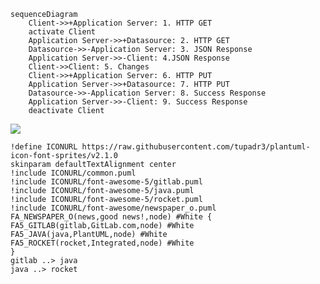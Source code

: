 ```mermaid
sequenceDiagram
    Client->>+Application Server: 1. HTTP GET
    activate Client
    Application Server->>+Datasource: 2. HTTP GET
    Datasource->>-Application Server: 3. JSON Response
    Application Server->>-Client: 4.JSON Response
    Client->>Client: 5. Changes
    Client->>+Application Server: 6. HTTP PUT
    Application Server->>+Datasource: 7. HTTP PUT
    Datasource->>-Application Server: 8. Success Response
    Application Server->>-Client: 9. Success Response
    deactivate Client
```

[![](https://mermaid.ink/img/eyJjb2RlIjoic2VxdWVuY2VEaWFncmFtXG4gICAgQ2xpZW50LT4-K0FwcGxpY2F0aW9uIFNlcnZlcjogMS4gSFRUUCBHRVRcbiAgICBhY3RpdmF0ZSBDbGllbnRcbiAgICBBcHBsaWNhdGlvbiBTZXJ2ZXItPj4rRGF0YXNvdXJjZTogMi4gSFRUUCBHRVRcbiAgICBEYXRhc291cmNlLT4-LUFwcGxpY2F0aW9uIFNlcnZlcjogMy4gSlNPTiBSZXNwb25zZVxuICAgIEFwcGxpY2F0aW9uIFNlcnZlci0-Pi1DbGllbnQ6IDQuSlNPTiBSZXNwb25zZVxuICAgIENsaWVudC0-PkNsaWVudDogNS4gQ2hhbmdlc1xuICAgIENsaWVudC0-PitBcHBsaWNhdGlvbiBTZXJ2ZXI6IDYuIEhUVFAgUFVUXG4gICAgQXBwbGljYXRpb24gU2VydmVyLT4-K0RhdGFzb3VyY2U6IDcuIEhUVFAgUFVUXG4gICAgRGF0YXNvdXJjZS0-Pi1BcHBsaWNhdGlvbiBTZXJ2ZXI6IDguIFN1Y2Nlc3MgUmVzcG9uc2VcbiAgICBBcHBsaWNhdGlvbiBTZXJ2ZXItPj4tQ2xpZW50OiA5LiBTdWNjZXNzIFJlc3BvbnNlXG4gICAgZGVhY3RpdmF0ZSBDbGllbnQiLCJtZXJtYWlkIjp7InRoZW1lIjoiZGVmYXVsdCJ9LCJ1cGRhdGVFZGl0b3IiOmZhbHNlfQ)](https://mermaid-js.github.io/mermaid-live-editor/#/edit/eyJjb2RlIjoic2VxdWVuY2VEaWFncmFtXG4gICAgQ2xpZW50LT4-K0FwcGxpY2F0aW9uIFNlcnZlcjogMS4gSFRUUCBHRVRcbiAgICBhY3RpdmF0ZSBDbGllbnRcbiAgICBBcHBsaWNhdGlvbiBTZXJ2ZXItPj4rRGF0YXNvdXJjZTogMi4gSFRUUCBHRVRcbiAgICBEYXRhc291cmNlLT4-LUFwcGxpY2F0aW9uIFNlcnZlcjogMy4gSlNPTiBSZXNwb25zZVxuICAgIEFwcGxpY2F0aW9uIFNlcnZlci0-Pi1DbGllbnQ6IDQuSlNPTiBSZXNwb25zZVxuICAgIENsaWVudC0-PkNsaWVudDogNS4gQ2hhbmdlc1xuICAgIENsaWVudC0-PitBcHBsaWNhdGlvbiBTZXJ2ZXI6IDYuIEhUVFAgUFVUXG4gICAgQXBwbGljYXRpb24gU2VydmVyLT4-K0RhdGFzb3VyY2U6IDcuIEhUVFAgUFVUXG4gICAgRGF0YXNvdXJjZS0-Pi1BcHBsaWNhdGlvbiBTZXJ2ZXI6IDguIFN1Y2Nlc3MgUmVzcG9uc2VcbiAgICBBcHBsaWNhdGlvbiBTZXJ2ZXItPj4tQ2xpZW50OiA5LiBTdWNjZXNzIFJlc3BvbnNlXG4gICAgZGVhY3RpdmF0ZSBDbGllbnQiLCJtZXJtYWlkIjp7InRoZW1lIjoiZGVmYXVsdCJ9LCJ1cGRhdGVFZGl0b3IiOmZhbHNlfQ)

```plantuml
!define ICONURL https://raw.githubusercontent.com/tupadr3/plantuml-icon-font-sprites/v2.1.0
skinparam defaultTextAlignment center
!include ICONURL/common.puml
!include ICONURL/font-awesome-5/gitlab.puml
!include ICONURL/font-awesome-5/java.puml
!include ICONURL/font-awesome-5/rocket.puml
!include ICONURL/font-awesome/newspaper_o.puml
FA_NEWSPAPER_O(news,good news!,node) #White {
FA5_GITLAB(gitlab,GitLab.com,node) #White
FA5_JAVA(java,PlantUML,node) #White
FA5_ROCKET(rocket,Integrated,node) #White
}
gitlab ..> java
java ..> rocket
```
